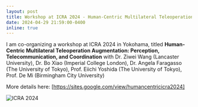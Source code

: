 ```yaml
---
layout: post
title: Workshop at ICRA 2024 - Human-Centric Multilateral Teleoperation Augmentation: Perception, Telecommunication, and Coordination
date: 2024-04-29 21:59:00-0400
inline: true
---
```


I am co-organizing a workshop at ICRA 2024 in Yokohama, titled **Human-Centric Multilateral Teleoperation Augmentation: Perception, Telecommunication, and Coordination**
with Dr. Ziwei Wang (Lancaster University), Dr. Bo Xiao (Imperial College London), Dr. Angela Faragasso (The University of Tokyo), Prof. Eiichi Yoshida (The University of Tokyo), Prof. De Mi (Birmingham City University)

More details here: [https://sites.google.com/view/humancentricicra2024]

![ICRA 2024](https://lh5.googleusercontent.com/ONWlvVG7IujBsplPl_YO7htR-HN_WKHv0c0m6VXk2BNJ98CFV9f6cayUds0wncCZKv1qaLKkueKcTxQYHFkjM1Q=w16383)
